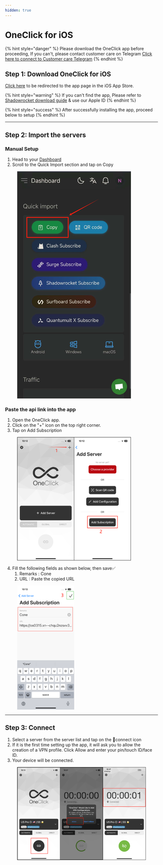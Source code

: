 ```yaml
---
hidden: true
---
```


# OneClick for iOS

{% hint style="danger" %}
Please download the OneClick app before proceeding, If you can't, please contact customer care on Telegram [Click here to connect to Customer care Telegram](https://t.me/conesupport)
{% endhint %}

## Step 1: Download OneClick for iOS

[Click here](https://apps.apple.com/us/app/oneclick-safe-easy-fast/id1545555197) to be redirected to the app page in the iOS App Store.

{% hint style="warning" %}
If you can't find the app, Please refer to [Shadowrocket download guide](recommended-shadowrocket-for-ios/shadowrocket-download-and-install.md) & use our Apple ID
{% endhint %}

{% hint style="success" %}
After successfully installing the app, proceed below to setup
{% endhint %}

***

## Step 2: Import the servers

### Manual Setup

1. Head to your [Dashboard](https://dash.coneapp.top)
2. Scroll to the Quick Import section and tap on Copy

<figure><img src="../.gitbook/assets/Weixin Image_20250113135432.png" alt="" width="375"><figcaption></figcaption></figure>

### Paste the api link into the app

1. Open the OneClick app.
2. Click on the "+" icon on the top right corner.
3. Tap on Add Subscription

<figure><img src="../.gitbook/assets/1725961245871.png" alt="" width="375"><figcaption></figcaption></figure>

4. Fill the following fields as shown below, then save✅
   1. Remarks :  Cone
   2. URL : Paste the copied URL

<figure><img src="../.gitbook/assets/image (63).png" alt="" width="188"><figcaption></figcaption></figure>

***

## **Step 3: Connect**

1. Select a server from the server list and tap on the 🔗connect icon&#x20;
2. If it is the first time setting up the app, it will ask you to allow the creation of a VPN profile. Click Allow and enter your pin/touch ID/face ID.
3. Your device will be connected.

<figure><img src="../.gitbook/assets/1725961930089.png" alt="" width="563"><figcaption></figcaption></figure>
